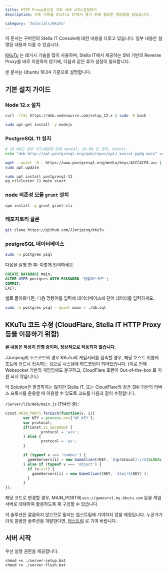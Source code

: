 ```yaml
---
title: HTTP Proxy용으로 끄투 서버 시작/설정하기
description: 끄투 서버를 Stella IT에서 열기 위해 필요한 정보들을 담았습니다.

category: 'Tutorials/KKuTu'
---
```


<alert type="danger">
이 문서는 구버전의 Stella IT Console에 대한 내용을 다루고 있습니다.  
일부 내용은 설명된 내용과 다를 수 있습니다.
</alert>

[KKuTu](https://github.com/JJoriping/KKuTu#linux-%ED%99%98%EA%B2%BD) 는 레거시 기술을 많이 사용하며, Stella IT에서 제공하는 SNI 기반의 Reverse Proxy를 바로 지원하지 않기에, 다음과 같은 추가 설정이 필요합니다.

본 문서는 Ubuntu 18.04 기준으로 설명합니다.

## 기본 설치 가이드
### Node 12.x 설치
```bash
curl -fsSL https://deb.nodesource.com/setup_12.x | sudo -E bash -

sudo apt-get install -y nodejs
```

### PostgreSQL 11 설치

```bash
# 18.04인 경우 코드네임에 맞춰 xenial, 20.04 인 경우, bionic.
echo "deb http://apt.postgresql.org/pub/repos/apt/ xenial-pgdg main" >> /etc/apt/sources.list

wget --quiet -O - https://www.postgresql.org/media/keys/ACCC4CF8.asc | sudo apt-key add -
sudo apt update

sudo apt install postgresql-11
pg_ctlcluster 11 main start
```

### node 의존성 모듈 `grunt` 설치
```bash
npm install -g grunt grunt-cli
```

### 레포지토리 클론
```bash
git clone https://github.com/JJoriping/KKuTu
```

### postgreSQL 데이터베이스
```bash
sudo -u postgres psql
```
다음을 실행 한 후: 이렇게 입력하세요.

```sql
CREATE DATABASE main;
ALTER USER postgres WITH PASSWORD '정할패스워드';
COMMIT;
EXIT;
```
쉘로 돌아왔다면, 다음 명령어를 입력해 데이터베이스에 단어 데이터를 입력하세요.

```bash
sudo -u postgres psql --quiet main < ./db.sql
```

## KKuTu 코드 수정 (CloudFlare, Stella IT HTTP Proxy 등을 이용하기 위함)
**본 내용은 작성이 진행 중이며, 정상적으로 작동되지 않습니다.**  

JJoriping의 소스코드의 경우 KKuTu의 게임서버를 접속할 경우, 해당 호스트 이름의 포트에 반드시 접속하는 것으로 시스템에 하드코딩이 되어있습니다. (이로 인해 Websocket 기반의 게임임에도 불구하고, CloudFlare 호환이 Out-of-the-box 로 지원 되지 않습니다.)  
  
이 Solution은 깔끔하지는 않지만 Stella IT, 또는 CloudFlare와 같은 SNI 기반의 리버스 프록시를 운용할 때 이용할 수 있도록 코드를 다음과 같이 수정합니다.  

`/Server/lib/Web/main.js` (154번 줄):   
```js
Const.MAIN_PORTS.forEach(function(v, i){
        var KEY = process.env['WS_KEY'];
        var protocol;
        if(Const.IS_SECURED) {
                protocol = 'wss';
        } else {
                protocol = 'ws';
        }

        if (typeof v === 'number') {
          gameServers[i] = new GameClient(KEY, `${protocol}://${GLOBAL.GAME_SERVER_HOST}:${v}/${KEY}`);
        } else if (typeof v === 'object') {
          if (v.url) {
            gameServers[i] = new GameClient(KEY, `${v}/${KEY}`);
          }
        }
});
```  

해당 코드로 변경할 경우, MAIN_PORT에 `wss://gamesrv1.my.kkutu.com` 등을 게임 서버로 대체하여 활용하도록 재 구성할 수 있습니다.  
  
이 솔루션은 깔끔하지 않으므로 필자는 업스트림에 기여하지 않을 예정입니다. 누군가가 더욱 깔끔한 솔루션을 개발한다면, [업스트림](https://github.com/JJoriping/KKuTu) 로 기여 바랍니다.  

## 서버 시작
우선 실행 권한을 제공합니다.

```
chmod +x ./server-setup.bat
chmod +x ./server-flush.bat
```






